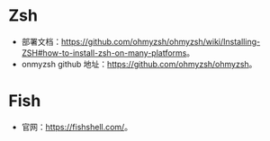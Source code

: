 # Zsh
- 部署文档：<https://github.com/ohmyzsh/ohmyzsh/wiki/Installing-ZSH#how-to-install-zsh-on-many-platforms>。
- onmyzsh github 地址：<https://github.com/ohmyzsh/ohmyzsh>。
# Fish
- 官网：<https://fishshell.com/>。